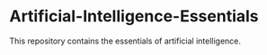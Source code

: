 # Artificial-Intelligence-Essentials
This repository contains the essentials of artificial intelligence.
